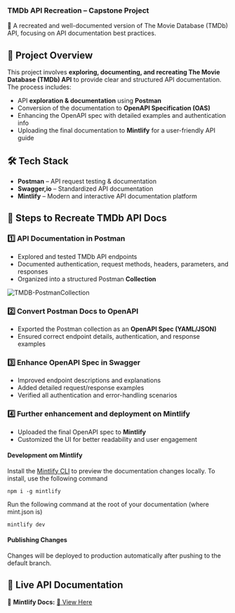 ### **TMDb API Recreation – Capstone Project**  

🚀 A recreated and well-documented version of The Movie Database (TMDb) API, focusing on API documentation best practices.  


## **📌 Project Overview**  
This project involves **exploring, documenting, and recreating The Movie Database (TMDb) API** to provide clear and structured API documentation. The process includes:  
- API **exploration & documentation** using **Postman**  
- Conversion of the documentation to **OpenAPI Specification (OAS)**  
- Enhancing the OpenAPI spec with detailed examples and authentication info  
- Uploading the final documentation to **Mintlify** for a user-friendly API guide  



## **🛠️ Tech Stack**  
- **Postman** – API request testing & documentation  
- **Swagger,io** – Standardized API documentation  
- **Mintlify** – Modern and interactive API documentation platform  



## **📜 Steps to Recreate TMDb API Docs**  

### **1️⃣ API Documentation in Postman**  
- Explored and tested TMDb API endpoints  
- Documented authentication, request methods, headers, parameters, and responses  
- Organized into a structured Postman **Collection**  

![TMDB-PostmanCollection](https://github.com/user-attachments/assets/029e5deb-0a0f-419b-9552-6abd28a4eae1)


### **2️⃣ Convert Postman Docs to OpenAPI**  
- Exported the Postman collection as an **OpenAPI Spec (YAML/JSON)**  
- Ensured correct endpoint details, authentication, and response examples
  

### **3️⃣ Enhance OpenAPI Spec in Swagger**  
- Improved endpoint descriptions and explanations  
- Added detailed request/response examples  
- Verified all authentication and error-handling scenarios  

### **4️⃣ Further enhancement and deployment on Mintlify**  
- Uploaded the final OpenAPI spec to **Mintlify**  
- Customized the UI for better readability and user engagement  

#### Development om Mintlify

Install the [Mintlify CLI](https://www.npmjs.com/package/mintlify) to preview the documentation changes locally. To install, use the following command

```
npm i -g mintlify
```

Run the following command at the root of your documentation (where mint.json is)

```
mintlify dev
```

#### Publishing Changes

Changes will be deployed to production automatically after pushing to the default branch.



## **🔗 Live API Documentation**  
📌 **Mintlify Docs:** [🔗 View Here](https://angel.mintlify.app/introduction)
 






